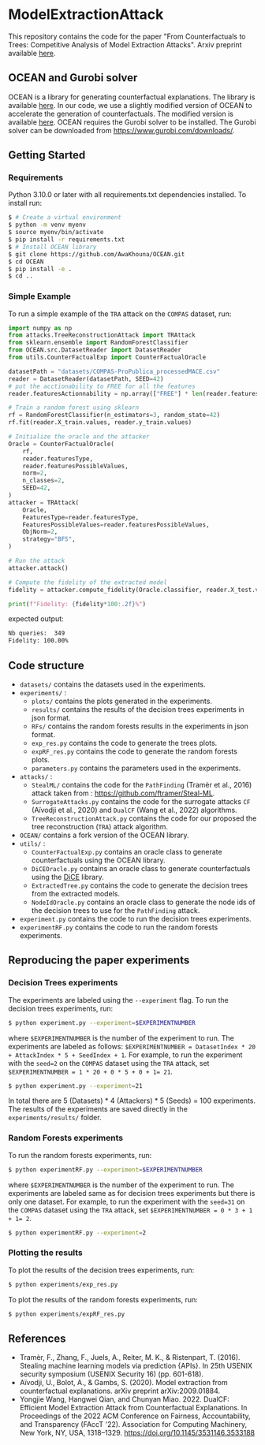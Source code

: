 # ModelExtractionAttack

This repository contains the code for the paper "From Counterfactuals to Trees: Competitive Analysis of Model Extraction Attacks". Arxiv preprint available [here](https://arxiv.org/abs/2502.05325).

## OCEAN and Gurobi solver
OCEAN is a library for generating counterfactual explanations. The library is available [here](https://github.com/vidalt/OCEAN). 
In our code, we use a slightly modified version of OCEAN to accelerate the generation of counterfactuals. The modified version is available [here](https://github.com/AwaKhouna/OCEAN.git). OCEAN requires the Gurobi solver to be installed. The Gurobi solver can be downloaded from https://www.gurobi.com/downloads/.

## Getting Started
### Requirements
Python 3.10.0 or later with all requirements.txt dependencies installed. To install run:
```bash
$ # Create a virtual environment
$ python -m venv myenv
$ source myenv/bin/activate
$ pip install -r requirements.txt
$ # Install OCEAN library
$ git clone https://github.com/AwaKhouna/OCEAN.git
$ cd OCEAN
$ pip install -e .
$ cd ..
```

### Simple Example
To run a simple example of the `TRA` attack on the `COMPAS` dataset, run:
```python
import numpy as np
from attacks.TreeReconstructionAttack import TRAttack
from sklearn.ensemble import RandomForestClassifier
from OCEAN.src.DatasetReader import DatasetReader
from utils.CounterFactualExp import CounterFactualOracle

datasetPath = "datasets/COMPAS-ProPublica_processedMACE.csv"
reader = DatasetReader(datasetPath, SEED=42)
# put the acctionability to FREE for all the features
reader.featuresActionnability = np.array(["FREE"] * len(reader.featuresActionnability))

# Train a random forest using sklearn
rf = RandomForestClassifier(n_estimators=3, random_state=42)
rf.fit(reader.X_train.values, reader.y_train.values)

# Initialize the oracle and the attacker
Oracle = CounterFactualOracle(
    rf,
    reader.featuresType,
    reader.featuresPossibleValues,
    norm=2,
    n_classes=2,
    SEED=42,
)
attacker = TRAttack(
    Oracle,
    FeaturesType=reader.featuresType,
    FeaturesPossibleValues=reader.featuresPossibleValues,
    ObjNorm=2,
    strategy="BFS",
)

# Run the attack
attacker.attack()

# Compute the fidelity of the extracted model
fidelity = attacker.compute_fidelity(Oracle.classifier, reader.X_test.values)

print(f"Fidelity: {fidelity*100:.2f}%")
```

expected output:
```bash
Nb queries:  349
Fidelity: 100.00%
```

## Code structure
- `datasets/` contains the datasets used in the experiments.
- `experiments/` :
  - `plots/` contains the plots generated in the experiments.
  - `results/` contains the results of the decision trees experiments in json format.
  - `RFs/` contains the random forests results in the experiments in json format.
  - `exp_res.py` contains the code to generate the trees plots.
  - `expRF_res.py` contains the code to generate the random forests plots.
  - `parameters.py` contains the parameters used in the experiments.
- `attacks/` :
  - `StealML/` contains the code for the `PathFinding` (Tramèr et al., 2016) attack taken from : https://github.com/ftramer/Steal-ML.
  - `SurrogateAttacks.py` contains the code for the surrogate attacks `CF` (Aïvodji et al., 2020) and `DualCF` (Wang et al., 2022) algorithms.
  - `TreeReconstructionAttack.py` contains the code for our proposed the tree reconstruction (`TRA`) attack algorithm.
- `OCEAN/` contains a fork version of the OCEAN library.
- `utils/` :
  -  `CounterFactualExp.py` contains an oracle class to generate counterfactuals using the OCEAN library.
  -  `DiCEOracle.py` contains an oracle class to generate counterfactuals using the [DiCE](https://github.com/interpretml/DiCE) library.
  -  `ExtractedTree.py` contains the code to generate the decision trees from the extracted models.
  -  `NodeIdOracle.py` contains an oracle class to generate the node ids of the decision trees to use for the `PathFinding` attack.
- `experiment.py` contains the code to run the decision trees experiments.
- `experimentRF.py` contains the code to run the random forests experiments.



## Reproducing the paper experiments
### Decision Trees experiments
The experiments are labeled using the `--experiment` flag. 
To run the decision trees experiments, run:
```bash
$ python experiment.py --experiment=$EXPERIMENTNUMBER
```
where `$EXPERIMENTNUMBER` is the number of the experiment to run. The experiments are labeled as follows: `$EXPERIMENTNUMBER = DatasetIndex * 20 + AttackIndex * 5 + SeedIndex + 1`. For example, to run the experiment with the `seed=2` on the `COMPAS` dataset using the `TRA` attack, set `$EXPERIMENTNUMBER = 1 * 20 + 0 * 5 + 0 + 1= 21`.

```bash
$ python experiment.py --experiment=21
```
In total there are 5 (Datasets) * 4 (Attackers) * 5 (Seeds) = 100 experiments. The results of the experiments are saved directly in the `experiments/results/` folder.

### Random Forests experiments
To run the random forests experiments, run:
```bash
$ python experimentRF.py --experiment=$EXPERIMENTNUMBER
```
where `$EXPERIMENTNUMBER` is the number of the experiment to run. The experiments are labeled same as for decision trees experiments but there is only one dataset. For example, to run the experiment with the `seed=31` on the `COMPAS` dataset using the `TRA` attack, set `$EXPERIMENTNUMBER = 0 * 3 + 1 + 1= 2`.

```bash
$ python experimentRF.py --experiment=2
```

### Plotting the results
To plot the results of the decision trees experiments, run:
```bash
$ python experiments/exp_res.py
```
To plot the results of the random forests experiments, run:
```bash
$ python experiments/expRF_res.py
```


## References

- Tramèr, F., Zhang, F., Juels, A., Reiter, M. K., & Ristenpart, T. (2016). Stealing machine learning models via prediction {APIs}. In 25th USENIX security symposium (USENIX Security 16) (pp. 601-618).
- Aïvodji, U., Bolot, A., & Gambs, S. (2020). Model extraction from counterfactual explanations. arXiv preprint arXiv:2009.01884.
- Yongjie Wang, Hangwei Qian, and Chunyan Miao. 2022. DualCF: Efficient Model Extraction Attack from Counterfactual Explanations. In Proceedings of the 2022 ACM Conference on Fairness, Accountability, and Transparency (FAccT '22). Association for Computing Machinery, New York, NY, USA, 1318–1329. https://doi.org/10.1145/3531146.3533188
